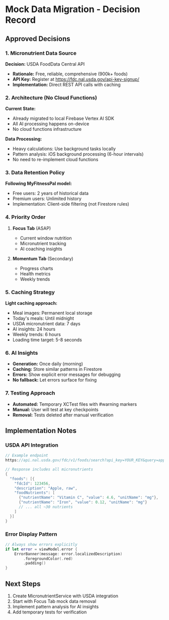 # Mock Data Migration - Decision Record

## Approved Decisions

### 1. Micronutrient Data Source
**Decision:** USDA FoodData Central API
- **Rationale:** Free, reliable, comprehensive (900k+ foods)
- **API Key:** Register at https://fdc.nal.usda.gov/api-key-signup/
- **Implementation:** Direct REST API calls with caching

### 2. Architecture (No Cloud Functions)
**Current State:** 
- Already migrated to local Firebase Vertex AI SDK
- All AI processing happens on-device
- No cloud functions infrastructure

**Data Processing:**
- Heavy calculations: Use background tasks locally
- Pattern analysis: iOS background processing (6-hour intervals)
- No need to re-implement cloud functions

### 3. Data Retention Policy
**Following MyFitnessPal model:**
- Free users: 2 years of historical data
- Premium users: Unlimited history
- Implementation: Client-side filtering (not Firestore rules)

### 4. Priority Order
1. **Focus Tab** (ASAP)
   - Current window nutrition
   - Micronutrient tracking
   - AI coaching insights
   
2. **Momentum Tab** (Secondary)
   - Progress charts
   - Health metrics
   - Weekly trends

### 5. Caching Strategy
**Light caching approach:**
- Meal images: Permanent local storage
- Today's meals: Until midnight
- USDA micronutrient data: 7 days
- AI insights: 24 hours
- Weekly trends: 6 hours
- Loading time target: 5-8 seconds

### 6. AI Insights
- **Generation:** Once daily (morning)
- **Caching:** Store similar patterns in Firestore
- **Errors:** Show explicit error messages for debugging
- **No fallback:** Let errors surface for fixing

### 7. Testing Approach
- **Automated:** Temporary XCTest files with #warning markers
- **Manual:** User will test at key checkpoints
- **Removal:** Tests deleted after manual verification

## Implementation Notes

### USDA API Integration
```swift
// Example endpoint
https://api.nal.usda.gov/fdc/v1/foods/search?api_key=YOUR_KEY&query=apple

// Response includes all micronutrients
{
  "foods": [{
    "fdcId": 123456,
    "description": "Apple, raw",
    "foodNutrients": [
      {"nutrientName": "Vitamin C", "value": 4.6, "unitName": "mg"},
      {"nutrientName": "Iron", "value": 0.12, "unitName": "mg"}
      // ... all ~30 nutrients
    ]
  }]
}
```

### Error Display Pattern
```swift
// Always show errors explicitly
if let error = viewModel.error {
    ErrorBanner(message: error.localizedDescription)
        .foregroundColor(.red)
        .padding()
}
```

## Next Steps
1. Create MicronutrientService with USDA integration
2. Start with Focus Tab mock data removal
3. Implement pattern analysis for AI insights
4. Add temporary tests for verification